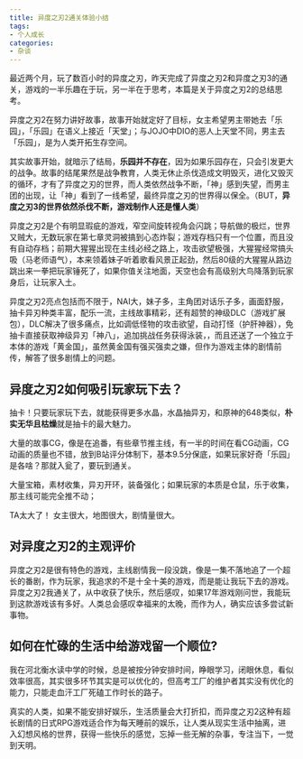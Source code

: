 ```yaml
---
title: 异度之刃2通关体验小结
tags:
- 个人成长
categories:
- 杂谈
---
```




最近两个月，玩了数百小时的异度之刃，昨天完成了异度之刃2和异度之刃3的通关，游戏的一半乐趣在于玩，另一半在于思考，本篇是关于异度之刃2的总结思考。

异度之刃2在努力讲好故事，故事开始就定好了目标，女主希望男主带她去「乐园」，「乐园」在语义上接近「天堂」；与JOJO中DIO的恶人上天堂不同，男主去「乐园」，是为人类开拓生存空间。

其实故事开始，就暗示了结局，**乐园并不存在**，因为如果乐园存在，只会引发更大的战争。故事的结尾果然是战争教育，人类无休止杀伐造成文明毁灭，进化又毁灭的循环，才有了异度之刃的世界，而人类依然战争不断，「神」感到失望，而男主团的出现，让「神」看到了一线希望，最终异度之刃的世界得以保全。（BUT，**异度之刃3的世界依然杀伐不断，游戏制作人还是懂人类**）

异度之刃2是个有明显瑕疵的游戏，窄空间旋转视角会闪跳；导航做的极烂，世界又贼大，无数玩家在第七章灵洞被搞到心态炸裂；游戏存档只有一个位置，而且没有自动存档；前期大猩猩出现在主线必经之路上，攻击欲望极强，大猩猩经常搞头吸（马老师语气），本来领着妹子听着歌看风景正起劲，然后80级的大猩猩从路边跳出来一拳把玩家锤死了，如果你值关注地面，天空也会有高级别大鸟降落到玩家身后，让玩家入土。

异度之刃2亮点包括而不限于，NAI大，妹子多，主角团对话乐子多，画面舒服，抽卡异刃种类丰富，配乐一流，主线故事精彩，还有超赞的神级DLC（游戏扩展包），DLC解决了很多痛点，比如调低怪物的攻击欲望，自动打怪（护肝神器），免抽卡直接获取神级异刃「神八」，追加挑战任务获得泳装，，而且还送了一个独立于本体的游戏「黄金国」，虽然黄金国有强买强卖之嫌，但作为游戏主体的剧情前传，解答了很多剧情上的问题。

## 异度之刃2如何吸引玩家玩下去？

抽卡！只要玩家玩下去，就能获得更多水晶，水晶抽异刃，和原神的648类似，**朴实无华且枯燥**就是抽卡的最大魅力。

大量的故事CG，像是在追番，有些章节推主线，有一半的时间在看CG动画，CG动画的质量也不错，放到B站评分体制下，基本9.5分保底，如果玩家好奇「乐园」是各啥？那就入瓮了，要玩到通关。

大量宝箱，素材收集，异刃开环，装备强化；如果玩家的本质是仓鼠，乐于收集，那主线可能完全推不动；

TA太大了！ 女主很大，地图很大，剧情量很大。

## 对异度之刃2的主观评价

异度之刃2是很有特色的游戏，主线剧情我一段没跳，像是一集不落地追了一个超长的番剧，作为玩家，我追求的不是十全十美的游戏，而是能让我玩下去的游戏。异度之刃2我通关了，从中收获了快乐，然后感叹，如果17年游戏刚问世，我能玩到这款游戏该有多好。人类总会感叹幸福来的太晚，而作为人，确实应该多尝试新事物。

## 如何在忙碌的生活中给游戏留一个顺位?

我在河北衡水读中学的时候，总是被按分钟安排时间，睁眼学习，闭眼休息，看似效率很高，其实很多环节其实是可以优化的，但高考工厂的维护者其实没有优化的能力，只能走血汗工厂死磕工作时长的路子。

真实的人类，如果不能安排好娱乐，生活质量会大打折扣，而异度之刃2这种有超长剧情的日式RPG游戏适合作为每天睡前的娱乐，让人类从现实生活中抽离，进入幻想风格的世界，获得一些快乐的感觉，忘掉一些无解的杂事，专注当下，一觉到天明。





